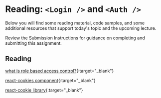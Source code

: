 # Reading: `<Login />` and `<Auth />`

Below you will find some reading material, code samples, and some additional resources that support today's topic and the upcoming lecture.

Review the Submission Instructions for guidance on completing and submitting this assignment.

## Reading

[what is role based access control?](https://digitalguardian.com/blog/what-role-based-access-control-rbac-examples-benefits-and-more){:target="_blank"}

<!-- Mix it up! Create the questions with pointed answers, fill in the blank, or opinion/open ended -->

[react-cookies component](https://www.npmjs.com/package/react-cookies){:target="_blank"}

<!-- Mix it up! Create the questions with pointed answers, fill in the blank, or opinion/open ended -->

[react-cookie library](https://www.npmjs.com/package/react-cookie){:target="_blank"}

<!-- Mix it up! Create the questions with pointed answers, fill in the blank, or opinion/open ended -->